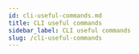 ```yaml
---
id: cli-useful-commands.md
title: CLI useful commands
sidebar_label: CLI useful commands
slug: /cli-useful-commands
---
```


